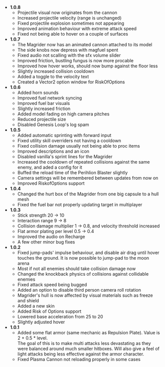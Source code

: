 - **1.0.8**
	- Projectile visual now originates from the cannon
	- Increased projectile velocity (range is unchanged)
	- Fixed projectile explosion sometimes not appearing
	- Improved animation behaviour with extreme attack speed
	- Fixed not being able to hover on a couple of surfaces
- **1.0.7**
	- The Magrider now has an animated cannon attached to its model
	- The side knobs now depress with magfuel spent
	- Fixed audio not scalling with the sfx volume slider
	- Improved friction, bustling fungus is now more procable
	- Improved how hover works, should now bump against the floor less
	- Slightly increased collision cooldown
	- Added a toggle to the velocity text
	- Created a Vector2 option window for RiskOfOptions
- **1.0.6**
	- Added horn sounds
	- Improved fuel network syncing
	- Improved fuel bar visuals
	- Slightly increased friction
	- Added model fading on high camera pitches
	- Reduced projectile size
	- Disabled Genesis Loop's log spam
- **1.0.5**
	- Added automatic sprinting with forward input
	- Fixed utility skill overriders not having a cooldown
	- Fixed collision damage usually not being able to proc items
	- Improved descriptions and an icon
	- Disabled vanilla's sprint lines for the Magrider
	- Increased the cooldown of repeated collisions against the same enemy, and aded a config for it
	- Buffed the reload time of the Perihlion Blaster slightly
	- Camera settings will be remembered between updates from now on
	- Improved RiskofOptions support
- **1.0.4**
	- Changed the hurt box of the Magrider from one big capsule to a hull mesh
	- Fixed the fuel bar not properly updating target in multiplayer
- **1.0.3**
	- Stick strength 20 -> 10
	- Interaction range 9 -> 8
	- Collision damage multiplier 1 -> 0.8, and velocity threshold increased
	- Flat armor plating per level 0.5 -> 0.4
	- Improved the audio on Recharge
	- A few other minor bug fixes
- **1.0.2**
	- Fixed jump-pads' impulse behaviour, and disable air drag until hover touches the ground. It is now possible to jump-pad to the moon arena
	- Most if not all enemies should take collision damage now
	- Changed the knockback physics of collisions against collidable enemies
	- Fixed attack speed being bugged
	- Added an option to disable third person camera roll rotation
	- Magrider's hull is now affected by visual materials such as freeze and shield
	- Added a new skin
	- Added Risk of Options support
	- Lowered base acceleration from 25 to 20
	- Slightly adjusted hover
- **1.0.1**
	- Added some flat armor (same mechanic as Repulsion Plate). Value is 2 + 0.5 * level.   
	The goal of this is to make multi attacks less devastating as they were balanced around much smaller hitboxes. Will also give a feel of light attacks being less effective against the armor character.
	- Fixed Plasma Cannon not reloading properly in some cases 